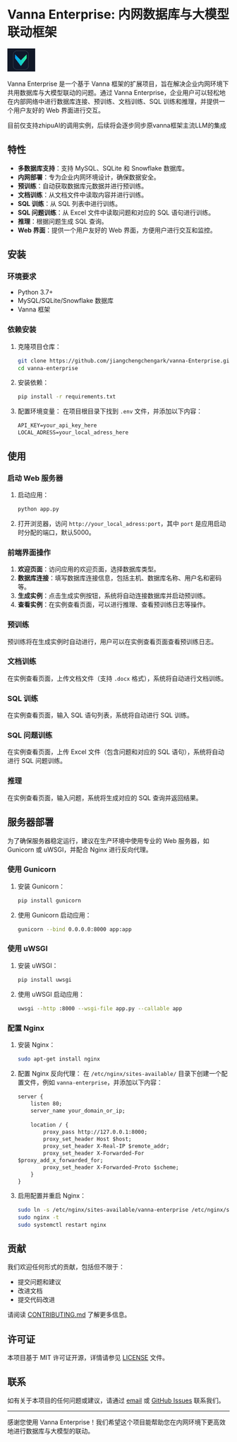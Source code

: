 
# Vanna Enterprise: 内网数据库与大模型联动框架

![Vanna Logo](./vanna.png)

Vanna Enterprise 是一个基于 Vanna 框架的扩展项目，旨在解决企业内网环境下共用数据库与大模型联动的问题。通过 Vanna Enterprise，企业用户可以轻松地在内部网络中进行数据库连接、预训练、文档训练、SQL 训练和推理，并提供一个用户友好的 Web 界面进行交互。

目前仅支持zhipuAI的调用实例，后续将会逐步同步原vanna框架主流LLM的集成

## 特性

- **多数据库支持**：支持 MySQL、SQLite 和 Snowflake 数据库。
- **内网部署**：专为企业内网环境设计，确保数据安全。
- **预训练**：自动获取数据库元数据并进行预训练。
- **文档训练**：从文档文件中读取内容并进行训练。
- **SQL 训练**：从 SQL 列表中进行训练。
- **SQL 问题训练**：从 Excel 文件中读取问题和对应的 SQL 语句进行训练。
- **推理**：根据问题生成 SQL 查询。
- **Web 界面**：提供一个用户友好的 Web 界面，方便用户进行交互和监控。

## 安装

### 环境要求

- Python 3.7+
- MySQL/SQLite/Snowflake 数据库
- Vanna 框架

### 依赖安装

1. 克隆项目仓库：
   ```bash
   git clone https://github.com/jiangchengchengark/vanna-Enterprise.git
   cd vanna-enterprise
   ```

2. 安装依赖：
   ```bash
   pip install -r requirements.txt
   ```

3. 配置环境变量：
   在项目根目录下找到 `.env` 文件，并添加以下内容：
   ```
   API_KEY=your_api_key_here
   LOCAL_ADRESS=your_local_adress_here
   ```

## 使用

### 启动 Web 服务器

1. 启动应用：
   ```bash
   python app.py
   ```

2. 打开浏览器，访问 `http://your_local_adress:port`，其中 `port` 是应用启动时分配的端口，默认5000。

### 前端界面操作

1. **欢迎页面**：访问应用的欢迎页面，选择数据库类型。
2. **数据库连接**：填写数据库连接信息，包括主机、数据库名称、用户名和密码等。
3. **生成实例**：点击生成实例按钮，系统将自动连接数据库并启动预训练。
4. **查看实例**：在实例查看页面，可以进行推理、查看预训练日志等操作。

### 预训练

预训练将在生成实例时自动进行，用户可以在实例查看页面查看预训练日志。

### 文档训练

在实例查看页面，上传文档文件（支持 `.docx` 格式），系统将自动进行文档训练。

### SQL 训练

在实例查看页面，输入 SQL 语句列表，系统将自动进行 SQL 训练。

### SQL 问题训练

在实例查看页面，上传 Excel 文件（包含问题和对应的 SQL 语句），系统将自动进行 SQL 问题训练。

### 推理

在实例查看页面，输入问题，系统将生成对应的 SQL 查询并返回结果。

## 服务器部署

为了确保服务器稳定运行，建议在生产环境中使用专业的 Web 服务器，如 Gunicorn 或 uWSGI，并配合 Nginx 进行反向代理。

### 使用 Gunicorn

1. 安装 Gunicorn：
   ```bash
   pip install gunicorn
   ```

2. 使用 Gunicorn 启动应用：
   ```bash
   gunicorn --bind 0.0.0.0:8000 app:app
   ```

### 使用 uWSGI

1. 安装 uWSGI：
   ```bash
   pip install uwsgi
   ```

2. 使用 uWSGI 启动应用：
   ```bash
   uwsgi --http :8000 --wsgi-file app.py --callable app
   ```

### 配置 Nginx

1. 安装 Nginx：
   ```bash
   sudo apt-get install nginx
   ```

2. 配置 Nginx 反向代理：
   在 `/etc/nginx/sites-available/` 目录下创建一个配置文件，例如 `vanna-enterprise`，并添加以下内容：
   ```nginx
   server {
       listen 80;
       server_name your_domain_or_ip;

       location / {
           proxy_pass http://127.0.0.1:8000;
           proxy_set_header Host $host;
           proxy_set_header X-Real-IP $remote_addr;
           proxy_set_header X-Forwarded-For $proxy_add_x_forwarded_for;
           proxy_set_header X-Forwarded-Proto $scheme;
       }
   }
   ```

3. 启用配置并重启 Nginx：
   ```bash
   sudo ln -s /etc/nginx/sites-available/vanna-enterprise /etc/nginx/sites-enabled/
   sudo nginx -t
   sudo systemctl restart nginx
   ```

## 贡献

我们欢迎任何形式的贡献，包括但不限于：

- 提交问题和建议
- 改进文档
- 提交代码改进

请阅读 [CONTRIBUTING.md](CONTRIBUTING.md) 了解更多信息。

## 许可证

本项目基于 MIT 许可证开源，详情请参见 [LICENSE](LICENSE) 文件。

## 联系

如有关于本项目的任何问题或建议，请通过 [email](mailto:3306065226@qq.com) 或 [GitHub Issues](https://github.com/jiangchengchengark/Vanna-Enterprise/issues) 联系我们。

---

感谢您使用 Vanna Enterprise！我们希望这个项目能帮助您在内网环境下更高效地进行数据库与大模型的联动。
